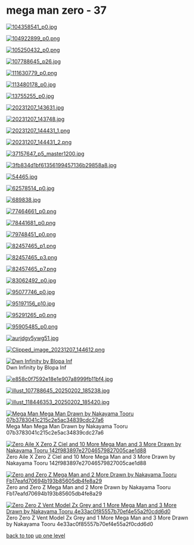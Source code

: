 # mega man zero - 37
[![104358541_p0.jpg](https://raw.githubusercontent.com//main/mobile/mega%20man%20zero/104358541_p0.jpg "104358541_p0.jpg")](https://raw.githubusercontent.com//main/mobile/mega%20man%20zero/104358541_p0.jpg)

[![104922899_p0.png](https://raw.githubusercontent.com//main/mobile/mega%20man%20zero/104922899_p0.png "104922899_p0.png")](https://raw.githubusercontent.com//main/mobile/mega%20man%20zero/104922899_p0.png)

[![105250432_p0.png](https://raw.githubusercontent.com//main/mobile/mega%20man%20zero/105250432_p0.png "105250432_p0.png")](https://raw.githubusercontent.com//main/mobile/mega%20man%20zero/105250432_p0.png)

[![107788645_p26.jpg](https://raw.githubusercontent.com//main/mobile/mega%20man%20zero/107788645_p26.jpg "107788645_p26.jpg")](https://raw.githubusercontent.com//main/mobile/mega%20man%20zero/107788645_p26.jpg)

[![111630779_p0.png](https://raw.githubusercontent.com//main/mobile/mega%20man%20zero/111630779_p0.png "111630779_p0.png")](https://raw.githubusercontent.com//main/mobile/mega%20man%20zero/111630779_p0.png)

[![113480178_p0.jpg](https://raw.githubusercontent.com//main/mobile/mega%20man%20zero/113480178_p0.jpg "113480178_p0.jpg")](https://raw.githubusercontent.com//main/mobile/mega%20man%20zero/113480178_p0.jpg)

[![13755255_p0.jpg](https://raw.githubusercontent.com//main/mobile/mega%20man%20zero/13755255_p0.jpg "13755255_p0.jpg")](https://raw.githubusercontent.com//main/mobile/mega%20man%20zero/13755255_p0.jpg)

[![20231207_143631.jpg](https://raw.githubusercontent.com//main/mobile/mega%20man%20zero/20231207_143631.jpg "20231207_143631.jpg")](https://raw.githubusercontent.com//main/mobile/mega%20man%20zero/20231207_143631.jpg)

[![20231207_143748.jpg](https://raw.githubusercontent.com//main/mobile/mega%20man%20zero/20231207_143748.jpg "20231207_143748.jpg")](https://raw.githubusercontent.com//main/mobile/mega%20man%20zero/20231207_143748.jpg)

[![20231207_144431_1.png](https://raw.githubusercontent.com//main/mobile/mega%20man%20zero/20231207_144431_1.png "20231207_144431_1.png")](https://raw.githubusercontent.com//main/mobile/mega%20man%20zero/20231207_144431_1.png)

[![20231207_144431_2.png](https://raw.githubusercontent.com//main/mobile/mega%20man%20zero/20231207_144431_2.png "20231207_144431_2.png")](https://raw.githubusercontent.com//main/mobile/mega%20man%20zero/20231207_144431_2.png)

[![37157647_p5_master1200.jpg](https://raw.githubusercontent.com//main/mobile/mega%20man%20zero/37157647_p5_master1200.jpg "37157647_p5_master1200.jpg")](https://raw.githubusercontent.com//main/mobile/mega%20man%20zero/37157647_p5_master1200.jpg)

[![3fb834d1bf61356199457136b29858a8.jpg](https://raw.githubusercontent.com//main/mobile/mega%20man%20zero/3fb834d1bf61356199457136b29858a8.jpg "3fb834d1bf61356199457136b29858a8.jpg")](https://raw.githubusercontent.com//main/mobile/mega%20man%20zero/3fb834d1bf61356199457136b29858a8.jpg)

[![54465.jpg](https://raw.githubusercontent.com//main/mobile/mega%20man%20zero/54465.jpg "54465.jpg")](https://raw.githubusercontent.com//main/mobile/mega%20man%20zero/54465.jpg)

[![62578514_p0.jpg](https://raw.githubusercontent.com//main/mobile/mega%20man%20zero/62578514_p0.jpg "62578514_p0.jpg")](https://raw.githubusercontent.com//main/mobile/mega%20man%20zero/62578514_p0.jpg)

[![689838.jpg](https://raw.githubusercontent.com//main/mobile/mega%20man%20zero/689838.jpg "689838.jpg")](https://raw.githubusercontent.com//main/mobile/mega%20man%20zero/689838.jpg)

[![77464661_p0.png](https://raw.githubusercontent.com//main/mobile/mega%20man%20zero/77464661_p0.png "77464661_p0.png")](https://raw.githubusercontent.com//main/mobile/mega%20man%20zero/77464661_p0.png)

[![78441681_p0.png](https://raw.githubusercontent.com//main/mobile/mega%20man%20zero/78441681_p0.png "78441681_p0.png")](https://raw.githubusercontent.com//main/mobile/mega%20man%20zero/78441681_p0.png)

[![79748451_p0.png](https://raw.githubusercontent.com//main/mobile/mega%20man%20zero/79748451_p0.png "79748451_p0.png")](https://raw.githubusercontent.com//main/mobile/mega%20man%20zero/79748451_p0.png)

[![82457465_p1.png](https://raw.githubusercontent.com//main/mobile/mega%20man%20zero/82457465_p1.png "82457465_p1.png")](https://raw.githubusercontent.com//main/mobile/mega%20man%20zero/82457465_p1.png)

[![82457465_p3.png](https://raw.githubusercontent.com//main/mobile/mega%20man%20zero/82457465_p3.png "82457465_p3.png")](https://raw.githubusercontent.com//main/mobile/mega%20man%20zero/82457465_p3.png)

[![82457465_p7.png](https://raw.githubusercontent.com//main/mobile/mega%20man%20zero/82457465_p7.png "82457465_p7.png")](https://raw.githubusercontent.com//main/mobile/mega%20man%20zero/82457465_p7.png)

[![83062492_p0.jpg](https://raw.githubusercontent.com//main/mobile/mega%20man%20zero/83062492_p0.jpg "83062492_p0.jpg")](https://raw.githubusercontent.com//main/mobile/mega%20man%20zero/83062492_p0.jpg)

[![95077746_p0.jpg](https://raw.githubusercontent.com//main/mobile/mega%20man%20zero/95077746_p0.jpg "95077746_p0.jpg")](https://raw.githubusercontent.com//main/mobile/mega%20man%20zero/95077746_p0.jpg)

[![95197156_p10.jpg](https://raw.githubusercontent.com//main/mobile/mega%20man%20zero/95197156_p10.jpg "95197156_p10.jpg")](https://raw.githubusercontent.com//main/mobile/mega%20man%20zero/95197156_p10.jpg)

[![95291265_p0.png](https://raw.githubusercontent.com//main/mobile/mega%20man%20zero/95291265_p0.png "95291265_p0.png")](https://raw.githubusercontent.com//main/mobile/mega%20man%20zero/95291265_p0.png)

[![95905485_p0.png](https://raw.githubusercontent.com//main/mobile/mega%20man%20zero/95905485_p0.png "95905485_p0.png")](https://raw.githubusercontent.com//main/mobile/mega%20man%20zero/95905485_p0.png)

[![aurjdgv5ywg51.jpg](https://raw.githubusercontent.com//main/mobile/mega%20man%20zero/aurjdgv5ywg51.jpg "aurjdgv5ywg51.jpg")](https://raw.githubusercontent.com//main/mobile/mega%20man%20zero/aurjdgv5ywg51.jpg)

[![Clipped_image_20231207_144612.png](https://raw.githubusercontent.com//main/mobile/mega%20man%20zero/Clipped_image_20231207_144612.png "Clipped_image_20231207_144612.png")](https://raw.githubusercontent.com//main/mobile/mega%20man%20zero/Clipped_image_20231207_144612.png)

[![Dwn Infinity by Blopa Inf](https://raw.githubusercontent.com//main/mobile/mega%20man%20zero/dwn_infinity_by_blopa_inf.jpg "Dwn Infinity by Blopa Inf")](https://raw.githubusercontent.com//main/mobile/mega%20man%20zero/dwn_infinity_by_blopa_inf.jpg)\
Dwn Infinity by Blopa Inf

[![e858c0f7592e18e1e907a8999fb11bf4.jpg](https://raw.githubusercontent.com//main/mobile/mega%20man%20zero/e858c0f7592e18e1e907a8999fb11bf4.jpg "e858c0f7592e18e1e907a8999fb11bf4.jpg")](https://raw.githubusercontent.com//main/mobile/mega%20man%20zero/e858c0f7592e18e1e907a8999fb11bf4.jpg)

[![illust_107788645_20250202_185238.jpg](https://raw.githubusercontent.com//main/mobile/mega%20man%20zero/illust_107788645_20250202_185238.jpg "illust_107788645_20250202_185238.jpg")](https://raw.githubusercontent.com//main/mobile/mega%20man%20zero/illust_107788645_20250202_185238.jpg)

[![illust_118446353_20250202_185420.jpg](https://raw.githubusercontent.com//main/mobile/mega%20man%20zero/illust_118446353_20250202_185420.jpg "illust_118446353_20250202_185420.jpg")](https://raw.githubusercontent.com//main/mobile/mega%20man%20zero/illust_118446353_20250202_185420.jpg)

[![Mega Man Mega Man Drawn by Nakayama Tooru 07b3783041c215c2e5ac34839cdc27a6](https://raw.githubusercontent.com//main/mobile/mega%20man%20zero/mega_man_mega_man_drawn_by_nakayama_tooru__07b3783041c215c2e5ac34839cdc27a6.jpg "Mega Man Mega Man Drawn by Nakayama Tooru 07b3783041c215c2e5ac34839cdc27a6")](https://raw.githubusercontent.com//main/mobile/mega%20man%20zero/mega_man_mega_man_drawn_by_nakayama_tooru__07b3783041c215c2e5ac34839cdc27a6.jpg)\
Mega Man Mega Man Drawn by Nakayama Tooru 07b3783041c215c2e5ac34839cdc27a6

[![ Zero Aile X Zero Z Ciel and 10 More Mega Man and 3 More Drawn by Nakayama Tooru 142f983897e27046579827005cae1d88](https://raw.githubusercontent.com//main/mobile/mega%20man%20zero/__zero_aile_x_zero_z_ciel_and_10_more_mega_man_and_3_more_drawn_by_nakayama_tooru__142f983897e27046579827005cae1d88.jpg " Zero Aile X Zero Z Ciel and 10 More Mega Man and 3 More Drawn by Nakayama Tooru 142f983897e27046579827005cae1d88")](https://raw.githubusercontent.com//main/mobile/mega%20man%20zero/__zero_aile_x_zero_z_ciel_and_10_more_mega_man_and_3_more_drawn_by_nakayama_tooru__142f983897e27046579827005cae1d88.jpg)\
 Zero Aile X Zero Z Ciel and 10 More Mega Man and 3 More Drawn by Nakayama Tooru 142f983897e27046579827005cae1d88

[![ Zero and Zero Z Mega Man and 2 More Drawn by Nakayama Tooru Fb17eafd70694b193b85605db4fe8a29](https://raw.githubusercontent.com//main/mobile/mega%20man%20zero/__zero_and_zero_z_mega_man_and_2_more_drawn_by_nakayama_tooru__fb17eafd70694b193b85605db4fe8a29.jpg " Zero and Zero Z Mega Man and 2 More Drawn by Nakayama Tooru Fb17eafd70694b193b85605db4fe8a29")](https://raw.githubusercontent.com//main/mobile/mega%20man%20zero/__zero_and_zero_z_mega_man_and_2_more_drawn_by_nakayama_tooru__fb17eafd70694b193b85605db4fe8a29.jpg)\
 Zero and Zero Z Mega Man and 2 More Drawn by Nakayama Tooru Fb17eafd70694b193b85605db4fe8a29

[![ Zero Zero Z Vent Model Zx Grey and 1 More Mega Man and 3 More Drawn by Nakayama Tooru 4e33ac0f85557b70ef4e55a2f0cdd6d0](https://raw.githubusercontent.com//main/mobile/mega%20man%20zero/__zero_zero_z_vent_model_zx_grey_and_1_more_mega_man_and_3_more_drawn_by_nakayama_tooru__4e33ac0f85557b70ef4e55a2f0cdd6d0.jpg " Zero Zero Z Vent Model Zx Grey and 1 More Mega Man and 3 More Drawn by Nakayama Tooru 4e33ac0f85557b70ef4e55a2f0cdd6d0")](https://raw.githubusercontent.com//main/mobile/mega%20man%20zero/__zero_zero_z_vent_model_zx_grey_and_1_more_mega_man_and_3_more_drawn_by_nakayama_tooru__4e33ac0f85557b70ef4e55a2f0cdd6d0.jpg)\
 Zero Zero Z Vent Model Zx Grey and 1 More Mega Man and 3 More Drawn by Nakayama Tooru 4e33ac0f85557b70ef4e55a2f0cdd6d0



[back to top](#)
[up one level](/mobile/README.MD)
